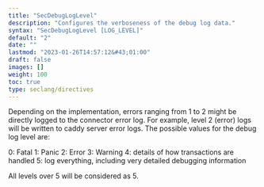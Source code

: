 ```yaml
---
title: "SecDebugLogLevel"
description: "Configures the verboseness of the debug log data."
syntax: "SecDebugLogLevel [LOG_LEVEL]"
default: "2"
date: ""
lastmod: "2023-01-26T14:57:12&#43;01:00"
draft: false
images: []
weight: 100
toc: true
type: seclang/directives
---
```


Depending on the implementation, errors ranging from 1 to 2 might be directly
logged to the connector error log. For example, level 2 (error) logs will be
written to caddy server error logs.
The possible values for the debug log level are:

0: Fatal
1: Panic
2: Error
3: Warning
4: details of how transactions are handled
5: log everything, including very detailed debugging information

All levels over 5 will be considered as 5.

